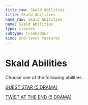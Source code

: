 ```yaml
---
title_raw: Skald Abilities
title: Skald Abilities
name_raw: Skald Abilities
name: Skald Abilities
type: classes
subtype: troubadour
kind: 2nd-level features
---
```


# Skald Abilities

Choose one of the following abilities.

[GUEST STAR (5 DRAMA)](./Guest%20Star.md)

[TWIST AT THE END (5 DRAMA)](./Twist%20At%20The%20End.md)

